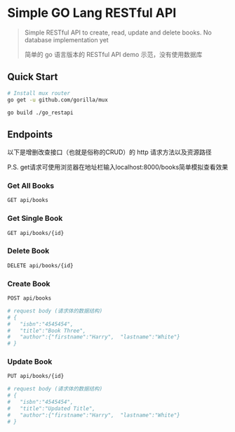 # Simple GO Lang RESTful API

> Simple RESTful API to create, read, update and delete books. No database implementation yet 
> 
> 简单的 go 语言版本的 RESTful API demo 示范，没有使用数据库

## Quick Start 


``` bash
# Install mux router
go get -u github.com/gorilla/mux
```

``` bash
go build ./go_restapi
```


## Endpoints

以下是增删改查接口（也就是俗称的CRUD）的 http 请求方法以及资源路径

P.S. get请求可使用浏览器在地址栏输入localhost:8000/books简单模拟查看效果

### Get All Books
``` bash
GET api/books
```
### Get Single Book
``` bash
GET api/books/{id}
```

### Delete Book
``` bash
DELETE api/books/{id}
```

### Create Book
``` bash
POST api/books

# request body (请求体的数据结构)
# {
#   "isbn":"4545454",
#   "title":"Book Three",
#   "author":{"firstname":"Harry",  "lastname":"White"}
# }
```

### Update Book
``` bash
PUT api/books/{id}

# request body (请求体的数据结构)
# {
#   "isbn":"4545454",
#   "title":"Updated Title",
#   "author":{"firstname":"Harry",  "lastname":"White"}
# }

```


